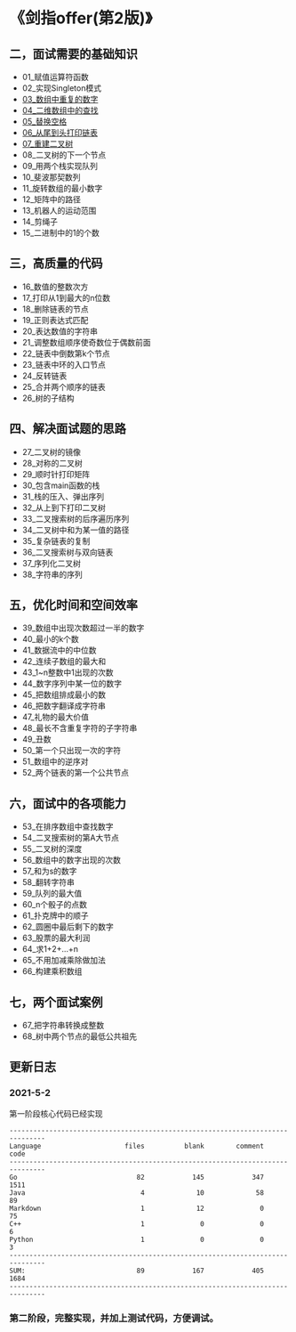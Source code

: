 # 《剑指offer(第2版)》  

## 二，面试需要的基础知识  

- 01_赋值运算符函数  
- 02_实现Singleton模式  
- [03_数组中重复的数字](./src/03_shu-zu-zhong-zhong-fu-de-shu-zi/)  
- [04_二维数组中的查找](./src/04_er-wei-shu-zu-zhong-de-cha-zhao/)  
- [05_替换空格](./src/05_ti-huan-kong-ge/)  
- [06_从尾到头打印链表](./src/06_cong-wei-dao-tou-da-yin-lian-biao/)  
- [07_重建二叉树](./src/07_zhong-jian-er-cha-shu/)  
- 08_二叉树的下一个节点  
- 09_用两个栈实现队列  
- 10_斐波那契数列  
- 11_旋转数组的最小数字  
- 12_矩阵中的路径  
- 13_机器人的运动范围  
- 14_剪绳子  
- 15_二进制中的1的个数  

## 三，高质量的代码  

- 16_数值的整数次方  
- 17_打印从1到最大的n位数  
- 18_删除链表的节点  
- 19_正则表达式匹配  
- 20_表达数值的字符串  
- 21_调整数组顺序使奇数位于偶数前面  
- 22_链表中倒数第k个节点  
- 23_链表中环的入口节点  
- 24_反转链表  
- 25_合并两个顺序的链表  
- 26_树的子结构  

## 四、解决面试题的思路  

- 27_二叉树的镜像  
- 28_对称的二叉树  
- 29_顺时针打印矩阵  
- 30_包含main函数的栈  
- 31_栈的压入、弹出序列  
- 32_从上到下打印二叉树  
- 33_二叉搜索树的后序遍历序列  
- 34_二叉树中和为某一值的路径  
- 35_复杂链表的复制  
- 36_二叉搜索树与双向链表  
- 37_序列化二叉树  
- 38_字符串的序列  

## 五，优化时间和空间效率  

- 39_数组中出现次数超过一半的数字  
- 40_最小的k个数  
- 41_数据流中的中位数  
- 42_连续子数组的最大和  
- 43_1~n整数中1出现的次数  
- 44_数字序列中某一位的数字  
- 45_把数组排成最小的数  
- 46_把数字翻译成字符串  
- 47_礼物的最大价值  
- 48_最长不含重复字符的子字符串  
- 49_丑数  
- 50_第一个只出现一次的字符  
- 51_数组中的逆序对  
- 52_两个链表的第一个公共节点  

## 六，面试中的各项能力  

- 53_在排序数组中查找数字  
- 54_二叉搜索树的第A大节点  
- 55_二叉树的深度  
- 56_数组中的数字出现的次数  
- 57_和为s的数字  
- 58_翻转字符串  
- 59_队列的最大值  
- 60_n个骰子的点数  
- 61_扑克牌中的顺子  
- 62_圆圈中最后剩下的数字  
- 63_股票的最大利润  
- 64_求1+2+...+n  
- 65_不用加减乘除做加法  
- 66_构建乘积数组  

## 七，两个面试案例  

- 67_把字符串转换成整数  
- 68_树中两个节点的最低公共祖先  

## 更新日志  

### 2021-5-2  

第一阶段核心代码已经实现  

```
-------------------------------------------------------------------------------
Language                     files          blank        comment           code
-------------------------------------------------------------------------------
Go                              82            145            347           1511
Java                             4             10             58             89
Markdown                         1             12              0             75
C++                              1              0              0              6
Python                           1              0              0              3
-------------------------------------------------------------------------------
SUM:                            89            167            405           1684
-------------------------------------------------------------------------------
```

### 第二阶段，完整实现，并加上测试代码，方便调试。